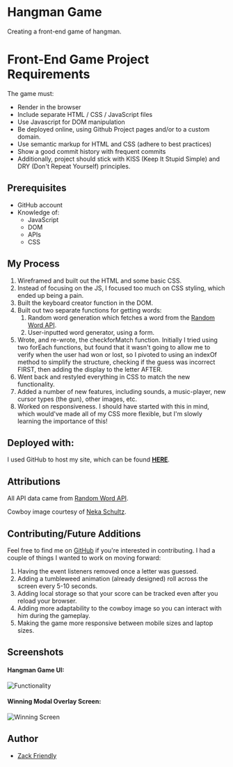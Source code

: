 # Hangman Game
Creating a front-end game of hangman.

# Front-End Game Project Requirements

The game must:

* Render in the browser
* Include separate HTML / CSS / JavaScript files
* Use Javascript for DOM manipulation
* Be deployed online, using Github Project pages and/or to a custom domain.
* Use semantic markup for HTML and CSS (adhere to best practices)
* Show a good commit history with frequent commits
* Additionally, project should stick with KISS (Keep It Stupid Simple) and DRY (Don't Repeat Yourself) principles.

## Prerequisites

- GitHub account
- Knowledge of:
  - JavaScript
  - DOM
  - APIs
  - CSS

## My Process

1. Wireframed and built out the HTML and some basic CSS.
2. Instead of focusing on the JS, I focused too much on CSS styling, which ended up being a pain.
3. Built the keyboard creator function in the DOM.
4. Built out two separate functions for getting words:
   1. Random word generation which fetches a word from the [Random Word API](https://random-word-api.herokuapp.com/).
   2. User-inputted word generator, using a form.
5. Wrote, and re-wrote, the checkforMatch function. Initially I tried using two forEach functions, but found that it wasn't going to allow me to verify when the user had won or lost, so I pivoted to using an indexOf method to simplify the structure, checking if the guess was incorrect FIRST, then adding the display to the letter AFTER.
6. Went back and restyled everything in CSS to match the new functionality.
7. Added a number of new features, including sounds, a music-player, new cursor types (the gun), other images, etc.
8. Worked on responsiveness. I should have started with this in mind, which would've made all of my CSS more flexible, but I'm slowly learning the importance of this!

## Deployed with:

I used GitHub to host my site, which can be found [**HERE**](https://zfriendly.github.io/hangman-game/).

## Attributions

All API data came from [Random Word API](https://random-word-api.herokuapp.com/).

Cowboy image courtesy of [Neka Schultz](http://www.nekaschultz.com/gifs).

## Contributing/Future Additions

Feel free to find me on [GitHub](https://github.com/zfriendly) if you're interested in contributing. I had a couple of things I wanted to work on moving forward:
1. Having the event listeners removed once a letter was guessed.
2. Adding a tumbleweed animation (already designed) roll across the screen every 5-10 seconds.
3. Adding local storage so that your score can be tracked even after you reload your browser.
4. Adding more adaptability to the cowboy image so you can interact with him during the gameplay.
5. Making the game more responsive between mobile sizes and laptop sizes.

## Screenshots

#### Hangman Game UI:
![Functionality](https://i.imgur.com/3obfDtG.png)

#### Winning Modal Overlay Screen:
![Winning Screen](https://i.imgur.com/dgE6iPI.png)

## Author

- [Zack Friendly](https://github.com/zfriendly)
